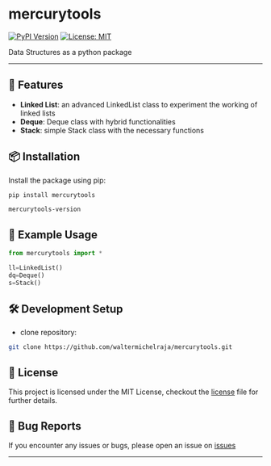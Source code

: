 # mercurytools

[![PyPI Version](https://badge.fury.io/py/your-package-name.svg)](https://pypi.org/project/mercurydsa/)
[![License: MIT](https://img.shields.io/badge/License-MIT-yellow.svg)](LICENSE)

Data Structures as a python package

---

## 🚀 Features

- **Linked List**: an advanced LinkedList class to experiment the working of linked lists
- **Deque**: Deque class with hybrid functionalities
- **Stack**: simple Stack class with the necessary functions

## 📦 Installation

Install the package using pip:
```bash
pip install mercurytools

mercurytools-version
```

## 🔧 Example Usage
```py
from mercurytools import *

ll=LinkedList()
dq=Deque()
s=Stack()
```

## 🛠️ Development Setup
- clone repository:
```bash
git clone https://github.com/waltermichelraja/mercurytools.git
```

## 📄 License
This project is licensed under the MIT License, checkout the [license](https://github.com/waltermichelraja/mercurytools/blob/main/README.md) file for further details. 

## 🐛 Bug Reports
If you encounter any issues or bugs, please open an issue on [issues](https://github.com/waltermichelraja/mercurytools/issues)

---
